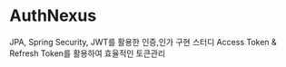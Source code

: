 # AuthNexus
JPA, Spring Security, JWT를 활용한 인증,인가 구현 스터디
Access Token & Refresh Token를 활용하여 효율적인 토큰관리

